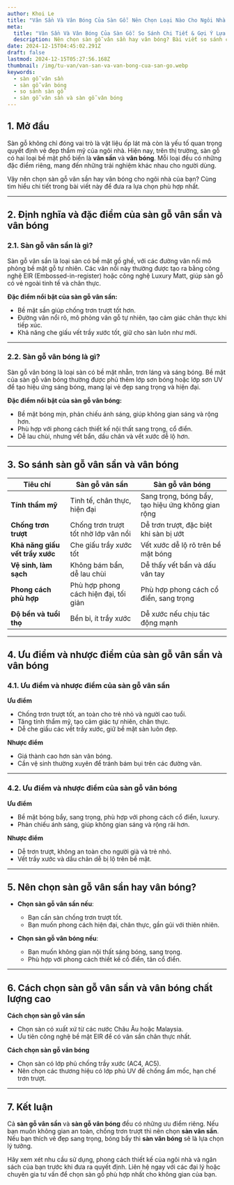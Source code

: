 ```yaml
---
author: Khoi Le
title: "Vân Sần Và Vân Bóng Của Sàn Gỗ: Nên Chọn Loại Nào Cho Ngôi Nhà Của Bạn?"
meta:
  title: "Vân Sần Và Vân Bóng Của Sàn Gỗ: So Sánh Chi Tiết & Gợi Ý Lựa Chọn Phù Hợp"
  description: Nên chọn sàn gỗ vân sần hay vân bóng? Bài viết so sánh chi tiết về ưu nhược điểm, tính thẩm mỹ và độ bền của sàn gỗ vân sần và vân bóng. Cùng tìm hiểu để chọn loại phù hợp nhất cho ngôi nhà của bạn.
date: 2024-12-15T04:45:02.291Z
draft: false
lastmod: 2024-12-15T05:27:56.168Z
thumbnail: /img/tu-van/van-san-va-van-bong-cua-san-go.webp
keywords:
  - sàn gỗ vân sần
  - sàn gỗ vân bóng
  - so sánh sàn gỗ
  - sàn gỗ vân sần và sàn gỗ vân bóng
---
```


## **1. Mở đầu**  
Sàn gỗ không chỉ đóng vai trò là vật liệu ốp lát mà còn là yếu tố quan trọng quyết định vẻ đẹp thẩm mỹ của ngôi nhà. Hiện nay, trên thị trường, sàn gỗ có hai loại bề mặt phổ biến là **vân sần** và **vân bóng**. Mỗi loại đều có những đặc điểm riêng, mang đến những trải nghiệm khác nhau cho người dùng.  

Vậy nên chọn sàn gỗ vân sần hay vân bóng cho ngôi nhà của bạn? Cùng tìm hiểu chi tiết trong bài viết này để đưa ra lựa chọn phù hợp nhất.  

---

## **2. Định nghĩa và đặc điểm của sàn gỗ vân sần và vân bóng**  

### **2.1. Sàn gỗ vân sần là gì?**  
Sàn gỗ vân sần là loại sàn có bề mặt gồ ghề, với các đường vân nổi mô phỏng bề mặt gỗ tự nhiên. Các vân nổi này thường được tạo ra bằng công nghệ EIR (Embossed-in-register) hoặc công nghệ Luxury Matt, giúp sàn gỗ có vẻ ngoài tinh tế và chân thực.  

**Đặc điểm nổi bật của sàn gỗ vân sần:**  
- Bề mặt sần giúp chống trơn trượt tốt hơn.  
- Đường vân nổi rõ, mô phỏng vân gỗ tự nhiên, tạo cảm giác chân thực khi tiếp xúc.  
- Khả năng che giấu vết trầy xước tốt, giữ cho sàn luôn như mới.  

---

### **2.2. Sàn gỗ vân bóng là gì?**  
Sàn gỗ vân bóng là loại sàn có bề mặt nhẵn, trơn láng và sáng bóng. Bề mặt của sàn gỗ vân bóng thường được phủ thêm lớp sơn bóng hoặc lớp sơn UV để tạo hiệu ứng sáng bóng, mang lại vẻ đẹp sang trọng và hiện đại.  

**Đặc điểm nổi bật của sàn gỗ vân bóng:**  
- Bề mặt bóng mịn, phản chiếu ánh sáng, giúp không gian sáng và rộng hơn.  
- Phù hợp với phong cách thiết kế nội thất sang trọng, cổ điển.  
- Dễ lau chùi, nhưng vết bẩn, dấu chân và vết xước dễ lộ hơn.  

---

## **3. So sánh sàn gỗ vân sần và vân bóng**  

| **Tiêu chí**         | **Sàn gỗ vân sần**                          | **Sàn gỗ vân bóng**                          |
|---------------------|---------------------------------------------|---------------------------------------------|
| **Tính thẩm mỹ**    | Tinh tế, chân thực, hiện đại                 | Sang trọng, bóng bẩy, tạo hiệu ứng không gian rộng |
| **Chống trơn trượt**| Chống trơn trượt tốt nhờ lớp vân nổi       | Dễ trơn trượt, đặc biệt khi sàn bị ướt      |
| **Khả năng giấu vết trầy xước**| Che giấu trầy xước tốt                 | Vết xước dễ lộ rõ trên bề mặt bóng          |
| **Vệ sinh, làm sạch**| Không bám bẩn, dễ lau chùi                 | Dễ thấy vết bẩn và dấu vân tay             |
| **Phong cách phù hợp**| Phù hợp phong cách hiện đại, tối giản       | Phù hợp phong cách cổ điển, sang trọng     |
| **Độ bền và tuổi thọ** | Bền bỉ, ít trầy xước                        | Dễ xước nếu chịu tác động mạnh             |

---

## **4. Ưu điểm và nhược điểm của sàn gỗ vân sần và vân bóng**  

### **4.1. Ưu điểm và nhược điểm của sàn gỗ vân sần**  
**Ưu điểm**  
- Chống trơn trượt tốt, an toàn cho trẻ nhỏ và người cao tuổi.  
- Tăng tính thẩm mỹ, tạo cảm giác tự nhiên, chân thực.  
- Dễ che giấu các vết trầy xước, giữ bề mặt sàn luôn đẹp.  

**Nhược điểm**  
- Giá thành cao hơn sàn vân bóng.  
- Cần vệ sinh thường xuyên để tránh bám bụi trên các đường vân.  

---

### **4.2. Ưu điểm và nhược điểm của sàn gỗ vân bóng**  
**Ưu điểm**  
- Bề mặt bóng bẩy, sang trọng, phù hợp với phong cách cổ điển, luxury.  
- Phản chiếu ánh sáng, giúp không gian sáng và rộng rãi hơn.  

**Nhược điểm**  
- Dễ trơn trượt, không an toàn cho người già và trẻ nhỏ.  
- Vết trầy xước và dấu chân dễ bị lộ trên bề mặt.  

---

## **5. Nên chọn sàn gỗ vân sần hay vân bóng?**  
- **Chọn sàn gỗ vân sần nếu**:  
  - Bạn cần sàn chống trơn trượt tốt.  
  - Bạn muốn phong cách hiện đại, chân thực, gần gũi với thiên nhiên.  

- **Chọn sàn gỗ vân bóng nếu**:  
  - Bạn muốn không gian nội thất sáng bóng, sang trọng.  
  - Phù hợp với phong cách thiết kế cổ điển, tân cổ điển.  

---

## **6. Cách chọn sàn gỗ vân sần và vân bóng chất lượng cao**  

**Cách chọn sàn gỗ vân sần**  
- Chọn sàn có xuất xứ từ các nước Châu Âu hoặc Malaysia.  
- Ưu tiên công nghệ bề mặt EIR để có vân sần chân thực nhất.  

**Cách chọn sàn gỗ vân bóng**  
- Chọn sàn có lớp phủ chống trầy xước (AC4, AC5).  
- Nên chọn các thương hiệu có lớp phủ UV để chống ẩm mốc, hạn chế trơn trượt.  

---

## **7. Kết luận**  
Cả **sàn gỗ vân sần** và **sàn gỗ vân bóng** đều có những ưu điểm riêng. Nếu bạn muốn không gian an toàn, chống trơn trượt thì nên chọn **sàn vân sần**. Nếu bạn thích vẻ đẹp sang trọng, bóng bẩy thì **sàn vân bóng** sẽ là lựa chọn lý tưởng.  

Hãy xem xét nhu cầu sử dụng, phong cách thiết kế của ngôi nhà và ngân sách của bạn trước khi đưa ra quyết định. Liên hệ ngay với các đại lý hoặc chuyên gia tư vấn để chọn sàn gỗ phù hợp nhất cho không gian của bạn.  

